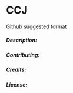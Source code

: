 # CCJ


Github suggested format

##### Description:

##### Contributing: 

##### Credits: 

##### License: 
